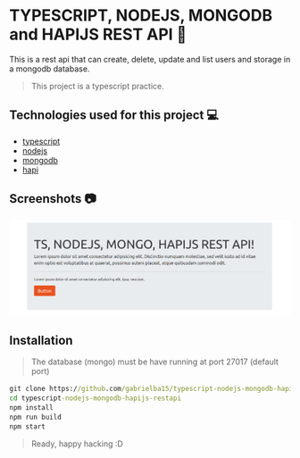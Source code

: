 # TYPESCRIPT, NODEJS, MONGODB and HAPIJS REST API :rocket:

This is a rest api that can create, delete, update and list users and storage in a mongodb database.

> This project is a typescript practice.

## Technologies used for this project :computer:

- [typescript](https://www.typescriptlang.org/)
- [nodejs](https://nodejs.org/en/)
- [mongodb](https://nodejs.org/en/)
- [hapi](https://www.npmjs.com/package/hapi)

## Screenshots :camera:

![principal](docs/principal.png)

## Installation

> The database (mongo) must be have running at port 27017 (default port)

```cmd
git clone https://github.com/gabrielba15/typescript-nodejs-mongodb-hapijs-restapi.git
cd typescript-nodejs-mongodb-hapijs-restapi
npm install
npm run build
npm start
```

> Ready, happy hacking :D
